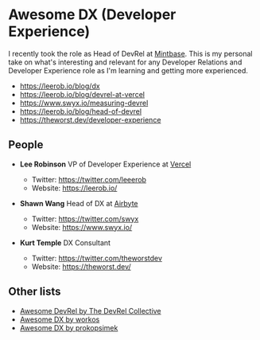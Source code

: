 # Awesome DX (Developer Experience)

I recently took the role as Head of DevRel at [Mintbase](https://mintbase.io). This is my personal take on what's interesting and relevant for any Developer Relations and Developer Experience role as I'm learning and getting more experienced.

- https://leerob.io/blog/dx
- https://leerob.io/blog/devrel-at-vercel
- https://www.swyx.io/measuring-devrel
- https://leerob.io/blog/head-of-devrel
- https://theworst.dev/developer-experience

## People

- **Lee Robinson** VP of Developer Experience at [Vercel](https://vercel.com/)
  - Twitter: https://twitter.com/leeerob
  - Website: https://leerob.io/

- **Shawn Wang** Head of DX at [Airbyte](https://airbyte.com/)
  - Twitter: https://twitter.com/swyx
  - Website: https://www.swyx.io/
  
- **Kurt Temple** DX Consultant
  - Twitter: https://twitter.com/theworstdev
  - Website: https://theworst.dev/

## Other lists
- [Awesome DevRel by The DevRel Collective](https://github.com/devrelcollective/awesome-devrel)
- [Awesome DX by workos](https://github.com/workos/awesome-developer-experience)
- [Awesome DX by prokopsimek](https://github.com/prokopsimek/awesome-developer-experience)
